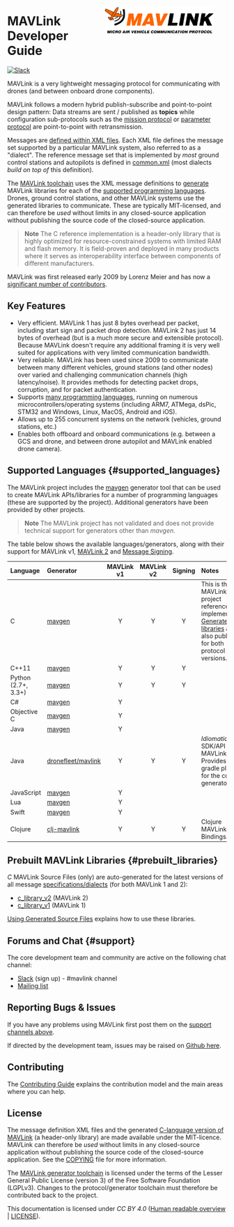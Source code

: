 <span style="float:right; padding:10px; margin-right:20px;"><a href="https://github.com/mavlink/mavlink"><img src="../assets/site/logo_mavlink_small.png" title="MAVLink Logo" width="250px" /></a></span>
# MAVLink Developer Guide

[![Slack](https://px4-slack.herokuapp.com/badge.svg)](http://slack.px4.io)

MAVLink is a very lightweight messaging protocol for communicating with drones (and between onboard drone components).

MAVLink follows a modern hybrid publish-subscribe and point-to-point design pattern: Data streams are sent / published as **topics** while configuration sub-protocols such as the [mission protocol](protocol/mission.md) or [parameter protocol](protocol/parameter.md) are point-to-point with retransmission.

Messages are [defined within XML files](messages/README.md).
Each XML file defines the message set supported by a particular MAVLink system, also referred to as a "dialect". 
The reference message set that is implemented by *most* ground control stations and autopilots is defined in [common.xml](messages/common.md) (most dialects *build on top of* this definition).

The [MAVLink toolchain](https://github.com/mavlink/mavlink/) uses the XML message definitions to [generate](getting_started/generate_source.md) MAVLink libraries for each of the [supported programming languages](#supported_languages).
Drones, ground control stations, and other MAVLink systems use the generated libraries to communicate.
These are typically MIT-licensed, and can therefore be *used* without limits in any closed-source application without publishing the source code of the closed-source application.

> **Note** The C reference implementation is a header-only library that is highly optimized for resource-constrained systems with limited RAM and flash memory. 
  It is field-proven and deployed in many products where it serves as interoperability interface between components of different manufacturers.

MAVLink was first released early 2009 by Lorenz Meier and has now a [significant number of contributors](https://github.com/mavlink/mavlink/graphs/contributors).


## Key Features

- Very efficient. MAVLink 1 has just 8 bytes overhead per packet, including start sign and packet drop detection. MAVLink 2 has just 14 bytes of overhead (but is a much more secure and extensible protocol).
  Because MAVLink doesn't require any additional framing it is very well suited for applications with very limited communication bandwidth.
- Very reliable. MAVLink has been used since 2009 to communicate between many different vehicles, ground stations (and other nodes) over varied and challenging communication channels (high latency/noise). It provides methods for detecting packet drops, corruption, and for packet authentication.
- Supports [many programming languages](#supported_languages), running on numerous microcontrollers/operating systems (including ARM7, ATMega, dsPic, STM32 and Windows, Linux, MacOS, Android and iOS).
- Allows up to 255 concurrent systems on the network (vehicles, ground stations, etc.)
- Enables both offboard and onboard communications (e.g. between a GCS and drone, and between drone autopilot and MAVLink enabled drone camera).


## Supported Languages {#supported_languages}

The MAVLink project includes the [mavgen](getting_started/generate_source.md#mavgen) generator tool that can be used to create MAVLink APIs/libraries for a number of programming languages (these are supported by the project). 
Additional generators have been provided by other projects. 

> **Note** The MAVLink project has not validated and does not provide technical support for generators other than *mavgen*.

The table below shows the available languages/generators, along with their support for MAVLink v1, [MAVLink 2](guide/mavlink_2.md) and [Message Signing](guide/message_signing.md).

Language | Generator | MAVLink v1 | MAVLink v2 | Signing | Notes
:--- | :--- | :---:| :---: | :---: | :---
C       | [mavgen](getting_started/generate_source.md#mavgen) | Y | Y | Y | This is the MAVLink project reference implementation. [Generated libraries](#prebuilt_libraries) are also published for both protocol versions.
C++11   | [mavgen](getting_started/generate_source.md#mavgen) | Y | Y | Y | 
Python (2.7+, 3.3+) | [mavgen](getting_started/generate_source.md#mavgen) | Y | Y | Y | 
C#      | [mavgen](getting_started/generate_source.md#mavgen) | Y |  | 
Objective C | [mavgen](getting_started/generate_source.md#mavgen) | Y | | | 
Java    | [mavgen](getting_started/generate_source.md#mavgen) | Y | | |
Java    | [dronefleet/mavlink](https://github.com/dronefleet/mavlink) | Y | Y | Y | *Idiomatic* Java SDK/API for MAVLink. Provides a gradle plugin for the code generator.
JavaScript | [mavgen](getting_started/generate_source.md#mavgen) | Y | | | 
Lua     | [mavgen](getting_started/generate_source.md#mavgen) | Y | | | 
Swift   | [mavgen](getting_started/generate_source.md#mavgen) | Y | | | 
Clojure | [clj-mavlink](https://github.com/WickedShell/clj-mavlink) | Y | Y | Y | Clojure MAVLink Bindings.



## Prebuilt MAVLink Libraries {#prebuilt_libraries}

*C* MAVLink Source Files (only) are auto-generated for the latest versions of all message [specifications/dialects](messages/README.md) (for both MAVLink 1 and 2):
* [c_library_v2](https://github.com/mavlink/c_library_v2) (MAVLink 2)
* [c_library_v1](https://github.com/mavlink/c_library_v1) (MAVLink 1)


[Using Generated Source Files](getting_started/use_source.md) explains how to use these libraries.


## Forums and Chat {#support}

The core development team and community are active on the following chat channel:

* [Slack](http://slack.px4.io) (sign up) - #mavlink channel
* [Mailing list](https://groups.google.com/forum/#!forum/mavlink)


## Reporting Bugs & Issues

If you have any problems using MAVLink first post them on the [support channels above](#support).

If directed by the development team, issues may be raised on [Github here](https://github.com/mavlink/mavlink/issues).


## Contributing

The [Contributing Guide](contributing/contributing.md) explains the contribution model and the main areas where you can help.


## License

The message definition XML files and the generated [C-language version of MAVLink](#prebuilt_libraries) (a header-only library) are made available under the MIT-licence. MAVLink can therefore be *used* without limits in any closed-source application without publishing the source code of the closed-source application. See the [COPYING](https://github.com/mavlink/mavlink/blob/master/COPYING) file for more information.

The [MAVLink generator toolchain](https://github.com/mavlink/mavlink/) is licensed under the terms of the Lesser General Public License (version 3) of the Free Software Foundation (LGPLv3). Changes to the protocol/generator toolchain must therefore be contributed back to the project.

This documentation is licensed under *CC BY 4.0* ([Human readable overview](https://creativecommons.org/licenses/by/4.0/) | [LICENSE](https://github.com/mavlink/mavlink-devguide/blob/master/LICENSE)).
